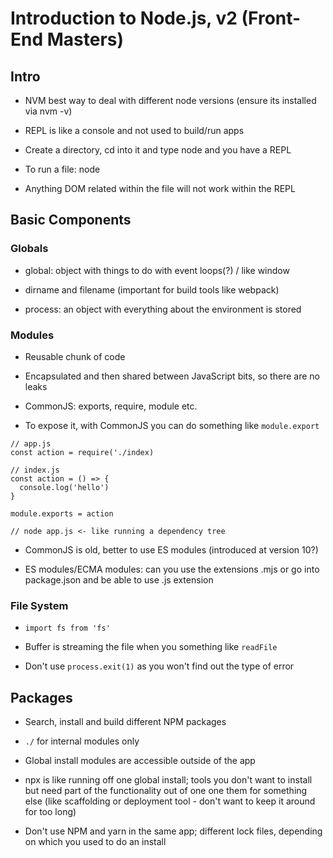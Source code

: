 # Introduction to Node.js, v2 (Front-End Masters)

## Intro

- NVM best way to deal with different node versions (ensure its installed via nvm -v)

- REPL is like a console and not used to build/run apps

- Create a directory, cd into it and type node and you have a REPL

- To run a file: node <file-name>

- Anything DOM related within the file will not work within the REPL

## Basic Components

### Globals

- global: object with things to do with event loops(?) / like window

- dirname and filename (important for build tools like webpack)

- process: an object with everything about the environment is stored

### Modules

- Reusable chunk of code

- Encapsulated and then shared between JavaScript bits, so there are no leaks

- CommonJS: exports, require, module etc.

- To expose it, with CommonJS you can do something like `module.export`

```
// app.js
const action = require('./index)

// index.js
const action = () => {
  console.log('hello')
}

module.exports = action

// node app.js <- like running a dependency tree
```

- CommonJS is old, better to use ES modules (introduced at version 10?)

- ES modules/ECMA modules: can you use the extensions .mjs or go into package.json and be able to use .js extension

### File System

- `import fs from 'fs'`

- Buffer is streaming the file when you something like `readFile`

- Don't use `process.exit(1)` as you won't find out the type of error

## Packages

- Search, install and build different NPM packages

- `./` for internal modules only

- Global install modules are accessible outside of the app

- npx is like running off one global install; tools you don't want to install but need part of the functionality out of one one them for something else (like scaffolding or deployment tool - don't want to keep it around for too long)

- Don't use NPM and yarn in the same app; different lock files, depending on which you used to do an install
